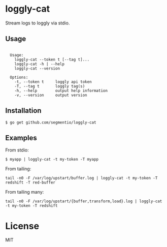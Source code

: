 
# loggly-cat

  Stream logs to loggly via stdio.

## Usage

```

  Usage:
    loggly-cat --token t [--tag t]...
    loggly-cat -h | --help
    loggly-cat --version

  Options:
    -t, --token t     loggly api token
    -T, --tag t       loggly tag(s)
    -h, --help        output help information
    -v, --version     output version

```

## Installation

```
$ go get github.com/segmentio/loggly-cat
```

## Examples

  From stdio:

```
$ myapp | loggly-cat -t my-token -T myapp
```

  From tailing:

```
tail -n0 -F /var/log/upstart/buffer.log | loggly-cat -t my-token -T redshift -T red-buffer
```

  From tailing many:

```
tail -n0 -F /var/log/upstart/{buffer,transform,load}.log | loggly-cat -t my-token -T redshift
```

# License

 MIT
